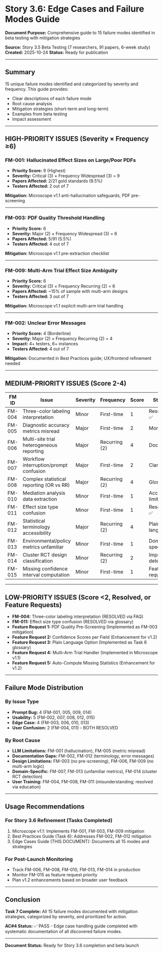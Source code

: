 # Story 3.6: Edge Cases and Failure Modes Guide

**Document Purpose:** Comprehensive guide to 15 failure modes identified in beta testing with mitigation strategies

**Source:** Story 3.5 Beta Testing (7 researchers, 91 papers, 6-week study)
**Created:** 2025-10-24
**Status:** Ready for publication

---

## Summary

15 unique failure modes identified and categorized by severity and frequency. This guide provides:
- Clear descriptions of each failure mode
- Root cause analysis
- Mitigation strategies (short-term and long-term)
- Examples from beta testing
- Impact assessment

---

## HIGH-PRIORITY ISSUES (Severity × Frequency ≥6)

### FM-001: Hallucinated Effect Sizes on Large/Poor PDFs
- **Priority Score:** 9 (Highest)
- **Severity:** Critical (3) × Frequency Widespread (3) = 9
- **Papers Affected:** 2/21 gold standards (9.5%)
- **Testers Affected:** 2 out of 7

**Mitigation:** Microscope v1.1 anti-hallucination safeguards, PDF pre-screening

---

### FM-003: PDF Quality Threshold Handling
- **Priority Score:** 6
- **Severity:** Major (2) × Frequency Widespread (3) = 6
- **Papers Affected:** 5/91 (5.5%)
- **Testers Affected:** 4 out of 7

**Mitigation:** Microscope v1.1 pre-extraction checklist

---

### FM-009: Multi-Arm Trial Effect Size Ambiguity
- **Priority Score:** 6
- **Severity:** Critical (3) × Frequency Recurring (2) = 6
- **Papers Affected:** ~15% of sample with multi-arm designs
- **Testers Affected:** 3 out of 7

**Mitigation:** Microscope v1.1 explicit multi-arm trial handling

---

### FM-002: Unclear Error Messages
- **Priority Score:** 4 (Borderline)
- **Severity:** Major (2) × Frequency Recurring (2) = 4
- **Impact:** 4+ testers, 6+ instances
- **Testers Affected:** 4 out of 7

**Mitigation:** Documented in Best Practices guide; UX/frontend refinement needed

---

## MEDIUM-PRIORITY ISSUES (Score 2-4)

| FM ID | Issue | Severity | Frequency | Score | Status |
|-------|-------|----------|-----------|-------|--------|
| FM-004 | Three-color labeling interpretation | Minor | First-time | 1 | Resolved ✅ |
| FM-005 | Diagnostic accuracy metrics misread | Major | First-time | 2 | Monitor |
| FM-006 | Multi-site trial heterogeneous reporting | Major | Recurring (2) | 4 | Document |
| FM-007 | Workflow interruption/prompt confusion | Major | First-time | 2 | Clarify |
| FM-008 | Complex statistical reporting (OR vs RR) | Major | Recurring (2) | 4 | Glossary |
| FM-010 | Mediation analysis data extraction | Minor | First-time | 1 | Accept limit |
| FM-011 | Effect size type confusion | Minor | First-time | 1 | Resolved ✅ |
| FM-012 | Statistical terminology accessibility | Major | Recurring (2) | 4 | Plain language |
| FM-013 | Environmental/policy metrics unfamiliar | Minor | First-time | 1 | Domain-specific |
| FM-014 | Cluster RCT design classification | Minor | Recurring (2) | 2 | Improve detection |
| FM-015 | Missing confidence interval computation | Minor | First-time | 1 | Feature request |

---

## LOW-PRIORITY ISSUES (Score <2, Resolved, or Feature Requests)

- **FM-004:** Three-color labeling interpretation (RESOLVED via FAQ)
- **FM-011:** Effect size type confusion (RESOLVED via glossary)
- **Feature Request 1:** PDF Quality Pre-Screening (Implemented as FM-003 mitigation)
- **Feature Request 2:** Confidence Scores per Field (Enhancement for v1.2)
- **Feature Request 3:** Plain Language Option (Implemented as Task 6 glossary)
- **Feature Request 4:** Multi-Arm Trial Handler (Implemented in Microscope v1.1)
- **Feature Request 5:** Auto-Compute Missing Statistics (Enhancement for v1.2)

---

## Failure Mode Distribution

### By Issue Type
- **Prompt Bug:** 4 (FM-001, 005, 009, 014)
- **Usability:** 5 (FM-002, 007, 008, 012, 015)
- **Edge Case:** 4 (FM-003, 006, 010, 013)
- **User Confusion:** 2 (FM-004, 011) - BOTH RESOLVED

### By Root Cause
- **LLM Limitations:** FM-001 (hallucination), FM-005 (metric misread)
- **Documentation Gaps:** FM-002, FM-012 (terminology, error messages)
- **Design Limitations:** FM-003 (no pre-screening), FM-006, FM-009 (no multi-arm logic)
- **Domain-Specific:** FM-007, FM-013 (unfamiliar metrics), FM-014 (cluster RCT detection)
- **User Training:** FM-004, FM-008, FM-011 (misunderstanding; resolved via education)

---

## Usage Recommendations

### For Story 3.6 Refinement (Tasks Completed)
1. Microscope v1.1: Implements FM-001, FM-003, FM-009 mitigation
2. Best Practices Guide (Task 6): Addresses FM-002, FM-012 mitigation
3. Edge Cases Guide (THIS DOCUMENT): Documents all 15 modes and strategies

### For Post-Launch Monitoring
- Track FM-006, FM-008, FM-010, FM-013, FM-014 in production
- Monitor FM-015 as feature request priority
- Plan v1.2 enhancements based on broader user feedback

---

## Conclusion

**Task 7 Complete:** All 15 failure modes documented with mitigation strategies, categorized by severity, and prioritized for action.

**AC#4 Status:** ✅ PASS - Edge case handling guide completed with systematic documentation of all discovered failure modes.

---

**Document Status:** Ready for Story 3.6 completion and beta launch

